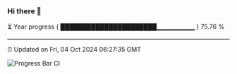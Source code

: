 ### Hi there 👋

⏳ Year progress { ██████████████████████▁▁▁▁▁▁▁▁ } 75.76 %

---

⏰ Updated on Fri, 04 Oct 2024 06:27:35 GMT

![Progress Bar CI](https://github.com/liununu/liununu/workflows/Progress%20Bar%20CI/badge.svg)

